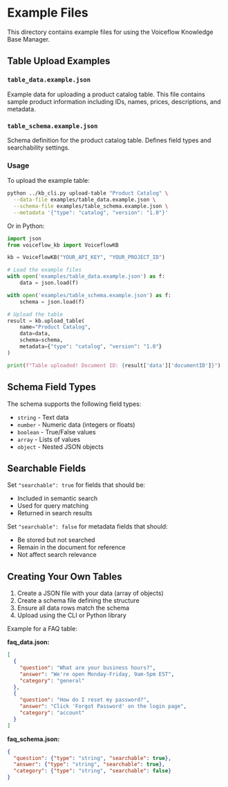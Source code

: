 # Example Files

This directory contains example files for using the Voiceflow Knowledge Base Manager.

## Table Upload Examples

### `table_data.example.json`
Example data for uploading a product catalog table. This file contains sample product information including IDs, names, prices, descriptions, and metadata.

### `table_schema.example.json`
Schema definition for the product catalog table. Defines field types and searchability settings.

### Usage

To upload the example table:

```bash
python ../kb_cli.py upload-table "Product Catalog" \
  --data-file examples/table_data.example.json \
  --schema-file examples/table_schema.example.json \
  --metadata '{"type": "catalog", "version": "1.0"}'
```

Or in Python:

```python
import json
from voiceflow_kb import VoiceflowKB

kb = VoiceflowKB("YOUR_API_KEY", "YOUR_PROJECT_ID")

# Load the example files
with open('examples/table_data.example.json') as f:
    data = json.load(f)

with open('examples/table_schema.example.json') as f:
    schema = json.load(f)

# Upload the table
result = kb.upload_table(
    name="Product Catalog",
    data=data,
    schema=schema,
    metadata={"type": "catalog", "version": "1.0"}
)

print(f"Table uploaded! Document ID: {result['data']['documentID']}")
```

## Schema Field Types

The schema supports the following field types:

- `string` - Text data
- `number` - Numeric data (integers or floats)
- `boolean` - True/False values
- `array` - Lists of values
- `object` - Nested JSON objects

## Searchable Fields

Set `"searchable": true` for fields that should be:
- Included in semantic search
- Used for query matching
- Returned in search results

Set `"searchable": false` for metadata fields that should:
- Be stored but not searched
- Remain in the document for reference
- Not affect search relevance

## Creating Your Own Tables

1. Create a JSON file with your data (array of objects)
2. Create a schema file defining the structure
3. Ensure all data rows match the schema
4. Upload using the CLI or Python library

Example for a FAQ table:

**faq_data.json:**
```json
[
  {
    "question": "What are your business hours?",
    "answer": "We're open Monday-Friday, 9am-5pm EST",
    "category": "general"
  },
  {
    "question": "How do I reset my password?",
    "answer": "Click 'Forgot Password' on the login page",
    "category": "account"
  }
]
```

**faq_schema.json:**
```json
{
  "question": {"type": "string", "searchable": true},
  "answer": {"type": "string", "searchable": true},
  "category": {"type": "string", "searchable": false}
}
```

